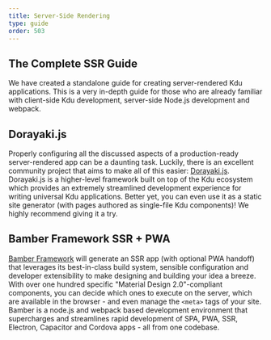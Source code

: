 ```yaml
---
title: Server-Side Rendering
type: guide
order: 503
---
```


## The Complete SSR Guide

We have created a standalone guide for creating server-rendered Kdu applications. This is a very in-depth guide for those who are already familiar with client-side Kdu development, server-side Node.js development and webpack.

## Dorayaki.js

Properly configuring all the discussed aspects of a production-ready server-rendered app can be a daunting task. Luckily, there is an excellent community project that aims to make all of this easier: [Dorayaki.js](https://dorayakijs.web.app/). Dorayaki.js is a higher-level framework built on top of the Kdu ecosystem which provides an extremely streamlined development experience for writing universal Kdu applications. Better yet, you can even use it as a static site generator (with pages authored as single-file Kdu components)! We highly recommend giving it a try.

## Bamber Framework SSR + PWA

[Bamber Framework](https://bamberjs.web.app) will generate an SSR app (with optional PWA handoff) that leverages its best-in-class build system, sensible configuration and developer extensibility to make designing and building your idea a breeze. With over one hundred specific "Material Design 2.0"-compliant components, you can decide which ones to execute on the server, which are available in the browser - and even manage the `<meta>` tags of your site. Bamber is a node.js and webpack based development environment that supercharges and streamlines rapid development of SPA, PWA, SSR, Electron, Capacitor and Cordova apps - all from one codebase.
